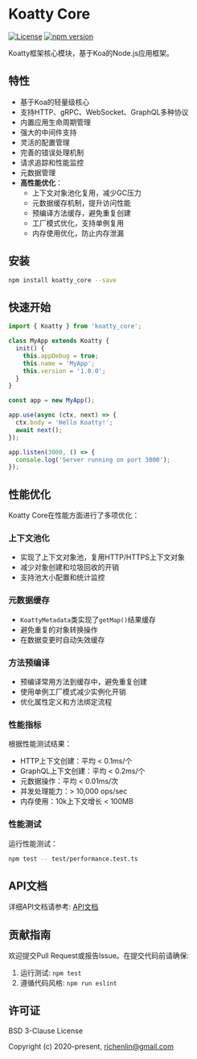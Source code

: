 # Koatty Core

[![License](https://img.shields.io/badge/License-BSD%203--Clause-blue.svg)](https://opensource.org/licenses/BSD-3-Clause)
[![npm version](https://badge.fury.io/js/koatty_core.svg)](https://badge.fury.io/js/koatty_core)

Koatty框架核心模块，基于Koa的Node.js应用框架。

## 特性

- 基于Koa的轻量级核心
- 支持HTTP、gRPC、WebSocket、GraphQL多种协议
- 内置应用生命周期管理
- 强大的中间件支持
- 灵活的配置管理
- 完善的错误处理机制
- 请求追踪和性能监控
- 元数据管理
- **高性能优化**：
  - 上下文对象池化复用，减少GC压力
  - 元数据缓存机制，提升访问性能
  - 预编译方法缓存，避免重复创建
  - 工厂模式优化，支持单例复用
  - 内存使用优化，防止内存泄漏

## 安装

```bash
npm install koatty_core --save
```

## 快速开始

```typescript
import { Koatty } from 'koatty_core';

class MyApp extends Koatty {
  init() {
    this.appDebug = true;
    this.name = 'MyApp';
    this.version = '1.0.0';
  }
}

const app = new MyApp();

app.use(async (ctx, next) => {
  ctx.body = 'Hello Koatty!';
  await next();
});

app.listen(3000, () => {
  console.log('Server running on port 3000');
});
```

## 性能优化

Koatty Core在性能方面进行了多项优化：

### 上下文池化
- 实现了上下文对象池，复用HTTP/HTTPS上下文对象
- 减少对象创建和垃圾回收的开销
- 支持池大小配置和统计监控

### 元数据缓存
- `KoattyMetadata`类实现了`getMap()`结果缓存
- 避免重复的对象转换操作
- 在数据变更时自动失效缓存

### 方法预编译
- 预编译常用方法到缓存中，避免重复创建
- 使用单例工厂模式减少实例化开销
- 优化属性定义和方法绑定流程

### 性能指标
根据性能测试结果：
- HTTP上下文创建：平均 < 0.1ms/个
- GraphQL上下文创建：平均 < 0.2ms/个  
- 元数据操作：平均 < 0.01ms/次
- 并发处理能力：> 10,000 ops/sec
- 内存使用：10k上下文增长 < 100MB

### 性能测试
运行性能测试：
```bash
npm test -- test/performance.test.ts
```

## API文档

详细API文档请参考: [API文档](./docs/api)

## 贡献指南

欢迎提交Pull Request或报告Issue。在提交代码前请确保:

1. 运行测试: `npm test`
2. 遵循代码风格: `npm run eslint`

## 许可证

BSD 3-Clause License

Copyright (c) 2020-present, richenlin@gmail.com
